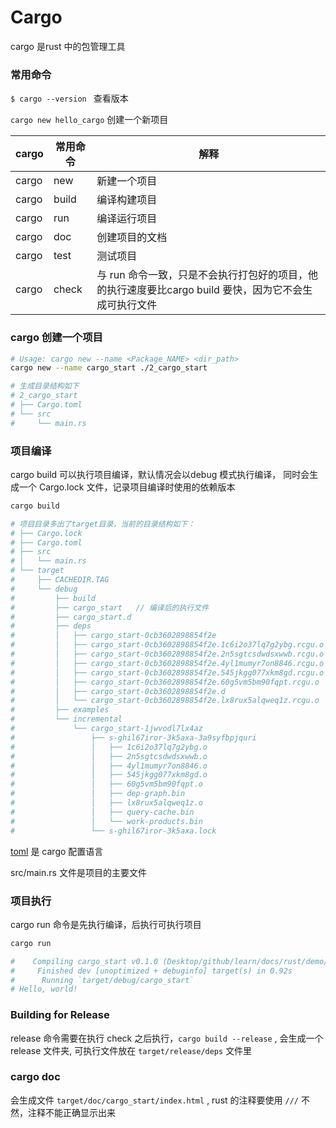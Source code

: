 # Cargo

cargo 是rust 中的包管理工具

### 常用命令

`$ cargo --version ` 查看版本

`cargo new hello_cargo` 创建一个新项目

| cargo | 常用命令 | 解释                                                                                                  |
| ----- | -------- | ----------------------------------------------------------------------------------------------------- |
| cargo | new      | 新建一个项目                                                                                          |
| cargo | build    | 编译构建项目                                                                                          |
| cargo | run      | 编译运行项目                                                                                          |
| cargo | doc      | 创建项目的文档                                                                                        |
| cargo | test     | 测试项目                                                                                              |
| cargo | check    | 与 run 命令一致，只是不会执行打包好的项目，他的执行速度要比cargo build 要快，因为它不会生成可执行文件 |

### cargo 创建一个项目

```sh
# Usage: cargo new --name <Package_NAME> <dir_path>
cargo new --name cargo_start ./2_cargo_start

# 生成目录结构如下
# 2_cargo_start
# ├── Cargo.toml
# └── src
#     └── main.rs
```

### 项目编译

cargo build 可以执行项目编译，默认情况会以debug 模式执行编译， 同时会生成一个 Cargo.lock 文件，记录项目编译时使用的依赖版本

```sh
cargo build

# 项目目录多出了target目录，当前的目录结构如下：
# ├── Cargo.lock
# ├── Cargo.toml
# ├── src
# │   └── main.rs
# └── target
#     ├── CACHEDIR.TAG
#     └── debug
#         ├── build
#         ├── cargo_start   // 编译后的执行文件
#         ├── cargo_start.d
#         ├── deps
#         │   ├── cargo_start-0cb3602898854f2e
#         │   ├── cargo_start-0cb3602898854f2e.1c6i2o37lq7g2ybg.rcgu.o
#         │   ├── cargo_start-0cb3602898854f2e.2n5sgtcsdwdsxwwb.rcgu.o
#         │   ├── cargo_start-0cb3602898854f2e.4yl1mumyr7on8846.rcgu.o
#         │   ├── cargo_start-0cb3602898854f2e.545jkgg077xkm8gd.rcgu.o
#         │   ├── cargo_start-0cb3602898854f2e.60g5vm5bm90fqpt.rcgu.o
#         │   ├── cargo_start-0cb3602898854f2e.d
#         │   └── cargo_start-0cb3602898854f2e.lx8rux5alqweq1z.rcgu.o
#         ├── examples
#         └── incremental
#             └── cargo_start-1jwvodl7lx4az
#                 ├── s-ghil67iror-3k5axa-3a9syfbpjquri
#                 │   ├── 1c6i2o37lq7g2ybg.o
#                 │   ├── 2n5sgtcsdwdsxwwb.o
#                 │   ├── 4yl1mumyr7on8846.o
#                 │   ├── 545jkgg077xkm8gd.o
#                 │   ├── 60g5vm5bm90fqpt.o
#                 │   ├── dep-graph.bin
#                 │   ├── lx8rux5alqweq1z.o
#                 │   ├── query-cache.bin
#                 │   └── work-products.bin
#                 └── s-ghil67iror-3k5axa.lock
```

[toml](https://toml.io/en/) 是 cargo 配置语言

src/main.rs 文件是项目的主要文件

### 项目执行

cargo run 命令是先执行编译，后执行可执行项目

```sh
cargo run

#    Compiling cargo_start v0.1.0 (Desktop/github/learn/docs/rust/demo/2_cargo_start)
#     Finished dev [unoptimized + debuginfo] target(s) in 0.92s
#      Running `target/debug/cargo_start`
# Hello, world!
```

### Building for Release

release 命令需要在执行 check 之后执行，`cargo build --release` , 会生成一个 release 文件夹, 可执行文件放在 `target/release/deps` 文件里

### cargo doc

会生成文件 `target/doc/cargo_start/index.html` , rust 的注释要使用 `///` 不然，注释不能正确显示出来
